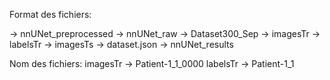 Format des fichiers:

-> nnUNet_preprocessed
-> nnUNet_raw -> Dataset300_Sep -> imagesTr
                                -> labelsTr
                                -> imagesTs
                                -> dataset.json
-> nnUNet_results

Nom des fichiers:
imagesTr -> Patient-1_1_0000
labelsTr -> Patient-1_1
